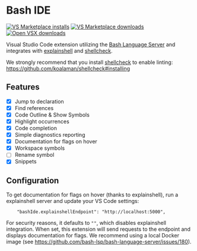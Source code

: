 # Bash IDE

[![VS Marketplace installs](https://badgen.net/vs-marketplace/i/mads-hartmann.bash-ide-vscode?label=VS%20Marketplace%20installs)](https://marketplace.visualstudio.com/items?itemName=mads-hartmann.bash-ide-vscode)
[![VS Marketplace downloads](https://badgen.net/vs-marketplace/d/mads-hartmann.bash-ide-vscode?label=VS%20Marketplace%20downloads)](https://marketplace.visualstudio.com/items?itemName=mads-hartmann.bash-ide-vscode)
[![Open VSX downloads](https://badgen.net/open-vsx/d/mads-hartmann/bash-ide-vscode?color=purple&label=Open%20VSX%20downloads)](https://open-vsx.org/extension/mads-hartmann/bash-ide-vscode)

Visual Studio Code extension utilizing the [Bash Language Server](bash-lsp) and integrates with [explainshell][explainshell] and [shellcheck][shellcheck].

We strongly recommend that you install [shellcheck][shellcheck] to enable linting: https://github.com/koalaman/shellcheck#installing

## Features

- [x] Jump to declaration
- [x] Find references
- [x] Code Outline & Show Symbols
- [x] Highlight occurrences
- [x] Code completion
- [x] Simple diagnostics reporting
- [x] Documentation for flags on hover
- [x] Workspace symbols
- [ ] Rename symbol
- [x] Snippets

## Configuration

To get documentation for flags on hover (thanks to explainshell), run a explainshell server and update your VS Code settings:

```
    "bashIde.explainshellEndpoint": "http://localhost:5000",
```

For security reasons, it defaults to `""`, which disables explainshell integration. When set, this extension will send requests to the endpoint and displays documentation for flags. We recommend using a local Docker image (see https://github.com/bash-lsp/bash-language-server/issues/180).

[bash-lsp]: https://github.com/bash-lsp/bash-language-server
[tree-sitter]: https://github.com/tree-sitter/tree-sitter
[tree-sitter-bash]: https://github.com/tree-sitter/tree-sitter-bash
[explainshell]: https://explainshell.com/
[shellcheck]: https://www.shellcheck.net/
